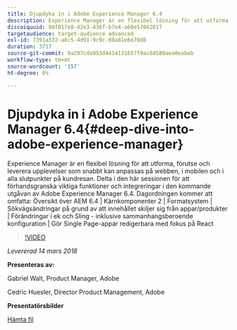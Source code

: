 ```yaml
---
title: Djupdyka in i Adobe Experience Manager 6.4
description: Experience Manager är en flexibel lösning för att utforma, förutse och leverera upplevelser som snabbt kan anpassas på webben, i mobilen och i alla slutpunkter på kundresan. Delta i den här sessionen för att förhandsgranska viktiga funktioner och integreringar i den kommande utgåvan av Adobe Experience Manager 6.4.
discoiquuid: 98f017e8-42e3-436f-b7e4-a60e57042617
targetaudience: target-audience advanced
exl-id: 7391a332-a8c5-4d91-9c9c-80a81e6e78d8
duration: 3717
source-git-commit: 9a297cda953d4414131657f9ac84580aea0eabeb
workflow-type: tm+mt
source-wordcount: '157'
ht-degree: 0%

---
```


# Djupdyka in i Adobe Experience Manager 6.4{#deep-dive-into-adobe-experience-manager}

Experience Manager är en flexibel lösning för att utforma, förutse och leverera upplevelser som snabbt kan anpassas på webben, i mobilen och i alla slutpunkter på kundresan. Delta i den här sessionen för att förhandsgranska viktiga funktioner och integreringar i den kommande utgåvan av Adobe Experience Manager 6.4. Dagordningen kommer att omfatta: Översikt över AEM 6.4 | Kärnkomponenter 2 | Formatsystem | Sökvägsändringar på grund av att innehållet skiljer sig från appar/produkter | Förändringar i ek och Sling - inklusive sammanhangsberoende konfiguration | Gör Single Page-appar redigerbara med fokus på React

>[!VIDEO](https://video.tv.adobe.com/v/21749/?quality=9)

*Levererad 14 mars 2018*

**Presenteras av:**

Gabriel Walt, Product Manager, Adobe

Cedric Huesler, Director Product Management, Adobe

**Presentatörsbilder**

[Hämta fil](assets/aem64-developerupdate31418.pdf)

<!--
[Get back to the Overview](https://helpx.adobe.com/experience-manager/kt/eseminars/gems/aem-index.html)
-->
